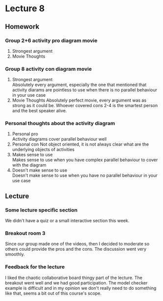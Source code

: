 # Lecture 8
## Homework
### Group 2+6 activity pro diagram movie
1. Strongest argument  
2. Movie Thoughts  
### Group 8 activity con diagram movie
1. Strongest argument  
Absolutely every argument, especially the one that mentioned that activity diarams are pointless to use when there is no parallel behaviour in your use case
2. Movie Thoughts
Absolutely perfect movie, every argument was as strong as it could be. Whoever covered cons 2-4 is the smartest person and the best speaker alive. 
### Personal thoughts about the activity diagram
1. Personal pro  
Activity diagrams cover parallel behaviour well
2. Personal con
Not object oriented, it is not always clear what are the underlying objects of activities
3. Makes sense to use  
Makes sense to use when you have complex parallel behaviour to cover with the diagram
4. Doesn't make sense to use  
Doesn't make sense to use when you have no parallel behaviour in your use case 

## Lecture
### Some lecture specific section
We didn't have a quiz or a small interactive section this week.
### Breakout room 3
Since our group made one of the videos, then I decided to moderate so others could provide the pros and the cons. The discussion went very smoothly.
### Feedback for the lecture
I liked the chaotic collaborative board thingy part of the lecture. The breakout went well and we had good participation. The model checker example is difficult and in my opinion we don't really need to do something like that, seems a bit out of this course's scope.